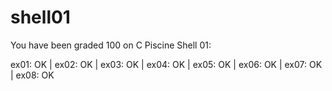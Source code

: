 # shell01

You have been graded 100 on C Piscine Shell 01:

ex01: OK | ex02: OK | ex03: OK | ex04: OK | ex05: OK | ex06: OK | ex07: OK | ex08: OK
